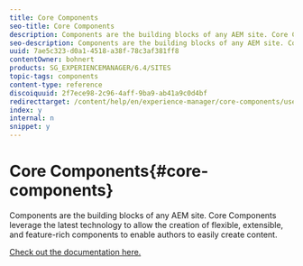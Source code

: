 ```yaml
---
title: Core Components
seo-title: Core Components
description: Components are the building blocks of any AEM site. Core Components leverage the latest technology to allow the creation of flexible, extensible, and feature-rich components to enable authors to easily create content.
seo-description: Components are the building blocks of any AEM site. Core Components leverage the latest technology to allow the creation of flexible, extensible, and feature-rich components to enable authors to easily create content.
uuid: 7ae5c323-d0a1-4518-a38f-78c3af381ff8
contentOwner: bohnert
products: SG_EXPERIENCEMANAGER/6.4/SITES
topic-tags: components
content-type: reference
discoiquuid: 2f7ece98-2c96-4aff-9ba9-ab41a9c0d4bf
redirecttarget: /content/help/en/experience-manager/core-components/user-guide
index: y
internal: n
snippet: y
---
```


# Core Components{#core-components}

Components are the building blocks of any AEM site. Core Components leverage the latest technology to allow the creation of flexible, extensible, and feature-rich components to enable authors to easily create content.

[Check out the documentation here.](https://helpx.adobe.com/experience-manager/core-components/user-guide.html)
